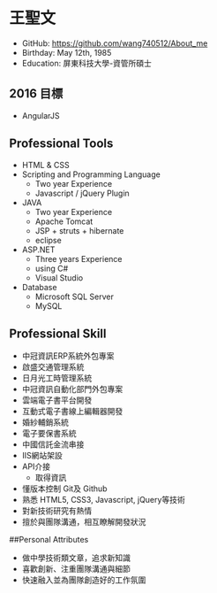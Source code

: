 # 王聖文

- GitHub: https://github.com/wang740512/About_me
- Birthday: May 12th, 1985
- Education: 屏東科技大學-資管所碩士

## 2016 目標

- AngularJS

## Professional Tools

- HTML & CSS
- Scripting and Programming Language
	- Two year Experience
	- Javascript / jQuery Plugin
- JAVA
  - Two year Experience
  - Apache Tomcat
  - JSP + struts + hibernate
  - eclipse
- ASP.NET
	- Three years Experience
	- using C#
	- Visual Studio
- Database
	- Microsoft SQL Server
	- MySQL

## Professional Skill

- 中冠資訊ERP系統外包專案
- 啟盛交通管理系統
- 日月光工時管理系統
- 中冠資訊自動化部門外包專案
- 雲端電子書平台開發
- 互動式電子書線上編輯器開發
- 婚紗輔銷系統
- 電子要保書系統
- 中國信託金流串接
- IIS網站架設
- API介接
	- 取得資訊
- 懂版本控制 Git及 Github
- 熟悉 HTML5, CSS3, Javascript, jQuery等技術
- 對新技術研究有熱情
- 擅於與團隊溝通，相互瞭解開發狀況

##Personal Attributes
	
- 做中學技術類文章，追求新知識
- 喜歡創新、注重團隊溝通與細節
- 快速融入並為團隊創造好的工作氛圍
